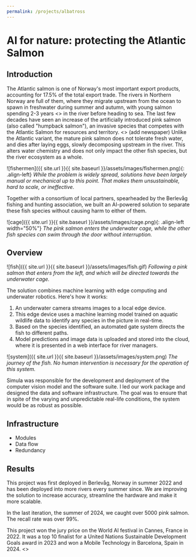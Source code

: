 ```yaml
---
permalink: /projects/albatross
---
```


# AI for nature: protecting the Atlantic Salmon

## Introduction
The Atlantic salmon is one of Norway's most important export products, accounting for 17.5% of the total export trade.
The rivers in Northern Norway are full of them, where they migrate upstream from the ocean to spawn in freshwater during summer and autumn, with young salmon spending 2-3 years <> in the river before heading to sea.
The last few decades have seen an increase of the artificially introduced pink salmon (also called "humpback salmon"), an invasive species that competes with the Atlantic Salmon for resources and territory. <> (add newspaper)
Unlike the Atlantic variant, the mature pink salmon does not tolerate fresh water, and dies after laying eggs, slowly decomposing upstream in the river. This alters water chemistry and does not only impact the other fish species, but the river ecosystem as a whole.

![fishermen]({{ site.url }}{{ site.baseurl }}/assets/images/fishermen.png){: .align-left} 
_While the problem is widely spread, solutions have been largely manual or mechanical up to this point. That makes them unsustainable, hard to scale, or ineffective._

Together with a consortium of local partners, spearheaded by the Berlevåg fishing and hunting association, we built an AI-powered solution to separate these fish species without causing harm to either of them.

![cage]({{ site.url }}{{ site.baseurl }}/assets/images/cage.png){: .align-left width="50%"} 
_The pink salmon enters the underwater cage, while the other fish species can swim through the door without interruption._

## Overview

![fish]({{ site.url }}{{ site.baseurl }}/assets/images/fish.gif)
_Following a pink salmon that enters from the left, and which will be directed towards the underwater cage._

The solution combines machine learning with edge computing and underwater robotics. Here's how it works:
1. An underwater camera streams images to a local edge device.
2. This edge device uses a machine learning model trained on aquatic wildlife data to identify any species in the picture in real-time.
3. Based on the species identified, an automated gate system directs the fish to different paths.
4. Model predictions and image data is uploaded and stored into the cloud, where it is presented in a web interface for river managers.

![system]({{ site.url }}{{ site.baseurl }}/assets/images/system.png)
_The journey of the fish. No human intervention is necessary for the operation of this system._

Simula was responsible for the development and deployment of the computer vision model and the software suite. 
I led our work package and designed the data and software infrastructure. The goal was to ensure that in spite of the varying and unpredictable real-life conditions, the system would be as robust as possible.

## Infrastructure
- Modules
- Data flow
- Redundancy

## Results
This project was first deployed in Berlevåg, Norway in summer 2022 and has been deployed into more rivers every summer since. We are improving the solution to increase accuracy, streamline the hardware and make it more scalable.

In the last iteration, the summer of 2024, we caught over 5000 pink salmon. The recall rate was over 99%. 

This project won the jury price on the World AI festival in Cannes, France in 2022. It was a top 10 finalist for a United Nations Sustainable Development Goals award in 2023 and won a Mobile Technology in Barcelona, Spain in 2024. <>